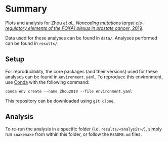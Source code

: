 # Summary

Plots and analysis for [Zhou _et al._, _Noncoding mutations target cis-regulatory elements of the FOXA1 plexus in prostate cancer_, 2019]().

Data used for these analyses can be found in `data/`.
Analyses performed can be found in `results/`.

## Setup

For reproducibility, the core packages (and their versions) used for these analyses can be found in `environment.yaml`.
To reproduce this environment, use [Conda](https://conda.io/docs/) with the following command:

```shell
conda env create --name Zhou2019 --file environment.yaml
```

This repository can be downloaded using `git clone`.

## Analysis

To re-run the analysis in a specific folder (i.e. `results/<analysis>/`), simply run `snakemake` from within this folder, or follow the `README.md` files.
